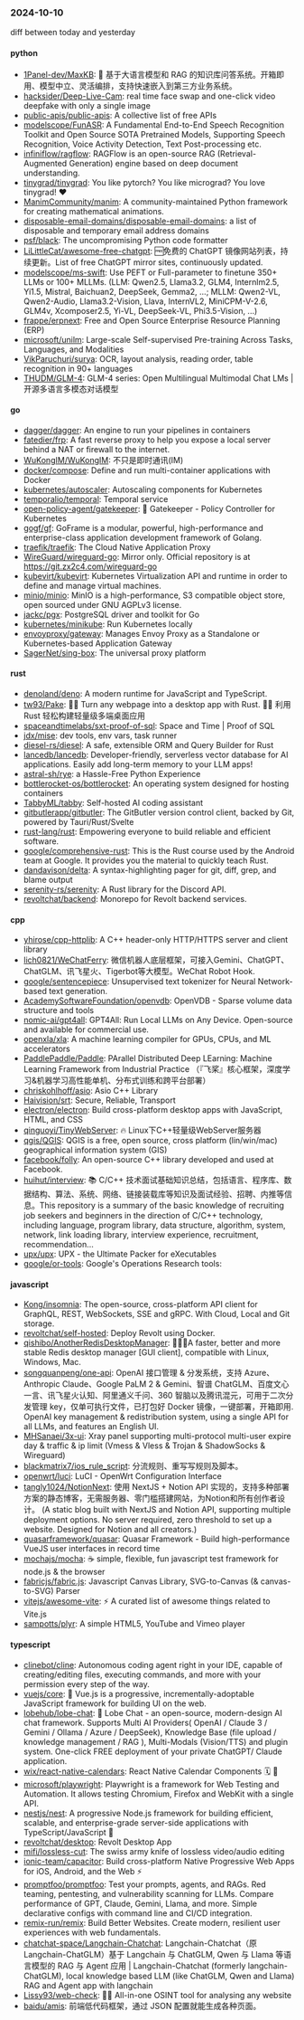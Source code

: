 ### 2024-10-10
diff between today and yesterday

#### python
* [1Panel-dev/MaxKB](https://github.com/1Panel-dev/MaxKB): 🚀 基于大语言模型和 RAG 的知识库问答系统。开箱即用、模型中立、灵活编排，支持快速嵌入到第三方业务系统。
* [hacksider/Deep-Live-Cam](https://github.com/hacksider/Deep-Live-Cam): real time face swap and one-click video deepfake with only a single image
* [public-apis/public-apis](https://github.com/public-apis/public-apis): A collective list of free APIs
* [modelscope/FunASR](https://github.com/modelscope/FunASR): A Fundamental End-to-End Speech Recognition Toolkit and Open Source SOTA Pretrained Models, Supporting Speech Recognition, Voice Activity Detection, Text Post-processing etc.
* [infiniflow/ragflow](https://github.com/infiniflow/ragflow): RAGFlow is an open-source RAG (Retrieval-Augmented Generation) engine based on deep document understanding.
* [tinygrad/tinygrad](https://github.com/tinygrad/tinygrad): You like pytorch? You like micrograd? You love tinygrad! ❤️
* [ManimCommunity/manim](https://github.com/ManimCommunity/manim): A community-maintained Python framework for creating mathematical animations.
* [disposable-email-domains/disposable-email-domains](https://github.com/disposable-email-domains/disposable-email-domains): a list of disposable and temporary email address domains
* [psf/black](https://github.com/psf/black): The uncompromising Python code formatter
* [LiLittleCat/awesome-free-chatgpt](https://github.com/LiLittleCat/awesome-free-chatgpt): 🆓免费的 ChatGPT 镜像网站列表，持续更新。List of free ChatGPT mirror sites, continuously updated.
* [modelscope/ms-swift](https://github.com/modelscope/ms-swift): Use PEFT or Full-parameter to finetune 350+ LLMs or 100+ MLLMs. (LLM: Qwen2.5, Llama3.2, GLM4, Internlm2.5, Yi1.5, Mistral, Baichuan2, DeepSeek, Gemma2, ...; MLLM: Qwen2-VL, Qwen2-Audio, Llama3.2-Vision, Llava, InternVL2, MiniCPM-V-2.6, GLM4v, Xcomposer2.5, Yi-VL, DeepSeek-VL, Phi3.5-Vision, ...)
* [frappe/erpnext](https://github.com/frappe/erpnext): Free and Open Source Enterprise Resource Planning (ERP)
* [microsoft/unilm](https://github.com/microsoft/unilm): Large-scale Self-supervised Pre-training Across Tasks, Languages, and Modalities
* [VikParuchuri/surya](https://github.com/VikParuchuri/surya): OCR, layout analysis, reading order, table recognition in 90+ languages
* [THUDM/GLM-4](https://github.com/THUDM/GLM-4): GLM-4 series: Open Multilingual Multimodal Chat LMs | 开源多语言多模态对话模型

#### go
* [dagger/dagger](https://github.com/dagger/dagger): An engine to run your pipelines in containers
* [fatedier/frp](https://github.com/fatedier/frp): A fast reverse proxy to help you expose a local server behind a NAT or firewall to the internet.
* [WuKongIM/WuKongIM](https://github.com/WuKongIM/WuKongIM): 不只是即时通讯(IM)
* [docker/compose](https://github.com/docker/compose): Define and run multi-container applications with Docker
* [kubernetes/autoscaler](https://github.com/kubernetes/autoscaler): Autoscaling components for Kubernetes
* [temporalio/temporal](https://github.com/temporalio/temporal): Temporal service
* [open-policy-agent/gatekeeper](https://github.com/open-policy-agent/gatekeeper): 🐊 Gatekeeper - Policy Controller for Kubernetes
* [gogf/gf](https://github.com/gogf/gf): GoFrame is a modular, powerful, high-performance and enterprise-class application development framework of Golang.
* [traefik/traefik](https://github.com/traefik/traefik): The Cloud Native Application Proxy
* [WireGuard/wireguard-go](https://github.com/WireGuard/wireguard-go): Mirror only. Official repository is at https://git.zx2c4.com/wireguard-go
* [kubevirt/kubevirt](https://github.com/kubevirt/kubevirt): Kubernetes Virtualization API and runtime in order to define and manage virtual machines.
* [minio/minio](https://github.com/minio/minio): MinIO is a high-performance, S3 compatible object store, open sourced under GNU AGPLv3 license.
* [jackc/pgx](https://github.com/jackc/pgx): PostgreSQL driver and toolkit for Go
* [kubernetes/minikube](https://github.com/kubernetes/minikube): Run Kubernetes locally
* [envoyproxy/gateway](https://github.com/envoyproxy/gateway): Manages Envoy Proxy as a Standalone or Kubernetes-based Application Gateway
* [SagerNet/sing-box](https://github.com/SagerNet/sing-box): The universal proxy platform

#### rust
* [denoland/deno](https://github.com/denoland/deno): A modern runtime for JavaScript and TypeScript.
* [tw93/Pake](https://github.com/tw93/Pake): 🤱🏻 Turn any webpage into a desktop app with Rust. 🤱🏻 利用 Rust 轻松构建轻量级多端桌面应用
* [spaceandtimelabs/sxt-proof-of-sql](https://github.com/spaceandtimelabs/sxt-proof-of-sql): Space and Time | Proof of SQL
* [jdx/mise](https://github.com/jdx/mise): dev tools, env vars, task runner
* [diesel-rs/diesel](https://github.com/diesel-rs/diesel): A safe, extensible ORM and Query Builder for Rust
* [lancedb/lancedb](https://github.com/lancedb/lancedb): Developer-friendly, serverless vector database for AI applications. Easily add long-term memory to your LLM apps!
* [astral-sh/rye](https://github.com/astral-sh/rye): a Hassle-Free Python Experience
* [bottlerocket-os/bottlerocket](https://github.com/bottlerocket-os/bottlerocket): An operating system designed for hosting containers
* [TabbyML/tabby](https://github.com/TabbyML/tabby): Self-hosted AI coding assistant
* [gitbutlerapp/gitbutler](https://github.com/gitbutlerapp/gitbutler): The GitButler version control client, backed by Git, powered by Tauri/Rust/Svelte
* [rust-lang/rust](https://github.com/rust-lang/rust): Empowering everyone to build reliable and efficient software.
* [google/comprehensive-rust](https://github.com/google/comprehensive-rust): This is the Rust course used by the Android team at Google. It provides you the material to quickly teach Rust.
* [dandavison/delta](https://github.com/dandavison/delta): A syntax-highlighting pager for git, diff, grep, and blame output
* [serenity-rs/serenity](https://github.com/serenity-rs/serenity): A Rust library for the Discord API.
* [revoltchat/backend](https://github.com/revoltchat/backend): Monorepo for Revolt backend services.

#### cpp
* [yhirose/cpp-httplib](https://github.com/yhirose/cpp-httplib): A C++ header-only HTTP/HTTPS server and client library
* [lich0821/WeChatFerry](https://github.com/lich0821/WeChatFerry): 微信机器人底层框架，可接入Gemini、ChatGPT、ChatGLM、讯飞星火、Tigerbot等大模型。WeChat Robot Hook.
* [google/sentencepiece](https://github.com/google/sentencepiece): Unsupervised text tokenizer for Neural Network-based text generation.
* [AcademySoftwareFoundation/openvdb](https://github.com/AcademySoftwareFoundation/openvdb): OpenVDB - Sparse volume data structure and tools
* [nomic-ai/gpt4all](https://github.com/nomic-ai/gpt4all): GPT4All: Run Local LLMs on Any Device. Open-source and available for commercial use.
* [openxla/xla](https://github.com/openxla/xla): A machine learning compiler for GPUs, CPUs, and ML accelerators
* [PaddlePaddle/Paddle](https://github.com/PaddlePaddle/Paddle): PArallel Distributed Deep LEarning: Machine Learning Framework from Industrial Practice （『飞桨』核心框架，深度学习&机器学习高性能单机、分布式训练和跨平台部署）
* [chriskohlhoff/asio](https://github.com/chriskohlhoff/asio): Asio C++ Library
* [Haivision/srt](https://github.com/Haivision/srt): Secure, Reliable, Transport
* [electron/electron](https://github.com/electron/electron): Build cross-platform desktop apps with JavaScript, HTML, and CSS
* [qinguoyi/TinyWebServer](https://github.com/qinguoyi/TinyWebServer): 🔥 Linux下C++轻量级WebServer服务器
* [qgis/QGIS](https://github.com/qgis/QGIS): QGIS is a free, open source, cross platform (lin/win/mac) geographical information system (GIS)
* [facebook/folly](https://github.com/facebook/folly): An open-source C++ library developed and used at Facebook.
* [huihut/interview](https://github.com/huihut/interview): 📚 C/C++ 技术面试基础知识总结，包括语言、程序库、数据结构、算法、系统、网络、链接装载库等知识及面试经验、招聘、内推等信息。This repository is a summary of the basic knowledge of recruiting job seekers and beginners in the direction of C/C++ technology, including language, program library, data structure, algorithm, system, network, link loading library, interview experience, recruitment, recommendation…
* [upx/upx](https://github.com/upx/upx): UPX - the Ultimate Packer for eXecutables
* [google/or-tools](https://github.com/google/or-tools): Google's Operations Research tools:

#### javascript
* [Kong/insomnia](https://github.com/Kong/insomnia): The open-source, cross-platform API client for GraphQL, REST, WebSockets, SSE and gRPC. With Cloud, Local and Git storage.
* [revoltchat/self-hosted](https://github.com/revoltchat/self-hosted): Deploy Revolt using Docker.
* [qishibo/AnotherRedisDesktopManager](https://github.com/qishibo/AnotherRedisDesktopManager): 🚀🚀🚀A faster, better and more stable Redis desktop manager [GUI client], compatible with Linux, Windows, Mac.
* [songquanpeng/one-api](https://github.com/songquanpeng/one-api): OpenAI 接口管理 & 分发系统，支持 Azure、Anthropic Claude、Google PaLM 2 & Gemini、智谱 ChatGLM、百度文心一言、讯飞星火认知、阿里通义千问、360 智脑以及腾讯混元，可用于二次分发管理 key，仅单可执行文件，已打包好 Docker 镜像，一键部署，开箱即用. OpenAI key management & redistribution system, using a single API for all LLMs, and features an English UI.
* [MHSanaei/3x-ui](https://github.com/MHSanaei/3x-ui): Xray panel supporting multi-protocol multi-user expire day & traffic & ip limit (Vmess & Vless & Trojan & ShadowSocks & Wireguard)
* [blackmatrix7/ios_rule_script](https://github.com/blackmatrix7/ios_rule_script): 分流规则、重写写规则及脚本。
* [openwrt/luci](https://github.com/openwrt/luci): LuCI - OpenWrt Configuration Interface
* [tangly1024/NotionNext](https://github.com/tangly1024/NotionNext): 使用 NextJS + Notion API 实现的，支持多种部署方案的静态博客，无需服务器、零门槛搭建网站，为Notion和所有创作者设计。 (A static blog built with NextJS and Notion API, supporting multiple deployment options. No server required, zero threshold to set up a website. Designed for Notion and all creators.)
* [quasarframework/quasar](https://github.com/quasarframework/quasar): Quasar Framework - Build high-performance VueJS user interfaces in record time
* [mochajs/mocha](https://github.com/mochajs/mocha): ☕️ simple, flexible, fun javascript test framework for node.js & the browser
* [fabricjs/fabric.js](https://github.com/fabricjs/fabric.js): Javascript Canvas Library, SVG-to-Canvas (& canvas-to-SVG) Parser
* [vitejs/awesome-vite](https://github.com/vitejs/awesome-vite): ⚡️ A curated list of awesome things related to Vite.js
* [sampotts/plyr](https://github.com/sampotts/plyr): A simple HTML5, YouTube and Vimeo player

#### typescript
* [clinebot/cline](https://github.com/clinebot/cline): Autonomous coding agent right in your IDE, capable of creating/editing files, executing commands, and more with your permission every step of the way.
* [vuejs/core](https://github.com/vuejs/core): 🖖 Vue.js is a progressive, incrementally-adoptable JavaScript framework for building UI on the web.
* [lobehub/lobe-chat](https://github.com/lobehub/lobe-chat): 🤯 Lobe Chat - an open-source, modern-design AI chat framework. Supports Multi AI Providers( OpenAI / Claude 3 / Gemini / Ollama / Azure / DeepSeek), Knowledge Base (file upload / knowledge management / RAG ), Multi-Modals (Vision/TTS) and plugin system. One-click FREE deployment of your private ChatGPT/ Claude application.
* [wix/react-native-calendars](https://github.com/wix/react-native-calendars): React Native Calendar Components 🗓️ 📆
* [microsoft/playwright](https://github.com/microsoft/playwright): Playwright is a framework for Web Testing and Automation. It allows testing Chromium, Firefox and WebKit with a single API.
* [nestjs/nest](https://github.com/nestjs/nest): A progressive Node.js framework for building efficient, scalable, and enterprise-grade server-side applications with TypeScript/JavaScript 🚀
* [revoltchat/desktop](https://github.com/revoltchat/desktop): Revolt Desktop App
* [mifi/lossless-cut](https://github.com/mifi/lossless-cut): The swiss army knife of lossless video/audio editing
* [ionic-team/capacitor](https://github.com/ionic-team/capacitor): Build cross-platform Native Progressive Web Apps for iOS, Android, and the Web ⚡️
* [promptfoo/promptfoo](https://github.com/promptfoo/promptfoo): Test your prompts, agents, and RAGs. Red teaming, pentesting, and vulnerability scanning for LLMs. Compare performance of GPT, Claude, Gemini, Llama, and more. Simple declarative configs with command line and CI/CD integration.
* [remix-run/remix](https://github.com/remix-run/remix): Build Better Websites. Create modern, resilient user experiences with web fundamentals.
* [chatchat-space/Langchain-Chatchat](https://github.com/chatchat-space/Langchain-Chatchat): Langchain-Chatchat（原Langchain-ChatGLM）基于 Langchain 与 ChatGLM, Qwen 与 Llama 等语言模型的 RAG 与 Agent 应用 | Langchain-Chatchat (formerly langchain-ChatGLM), local knowledge based LLM (like ChatGLM, Qwen and Llama) RAG and Agent app with langchain
* [Lissy93/web-check](https://github.com/Lissy93/web-check): 🕵️‍♂️ All-in-one OSINT tool for analysing any website
* [baidu/amis](https://github.com/baidu/amis): 前端低代码框架，通过 JSON 配置就能生成各种页面。
